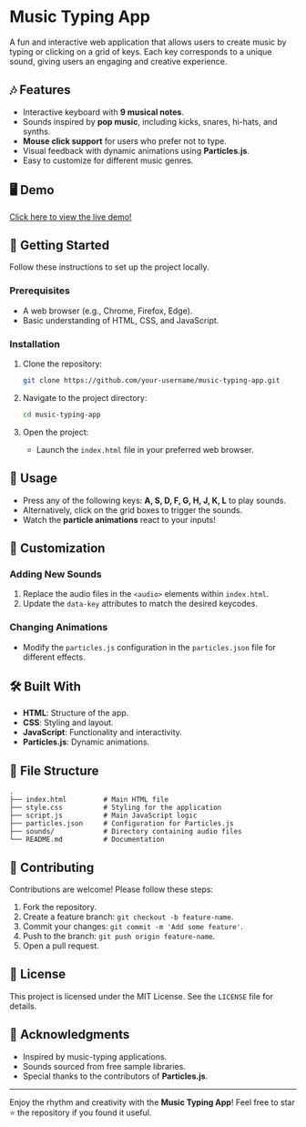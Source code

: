 # Music Typing App

A fun and interactive web application that allows users to create music by typing or clicking on a grid of keys. Each key corresponds to a unique sound, giving users an engaging and creative experience. 

## 🎶 Features
- Interactive keyboard with **9 musical notes**.
- Sounds inspired by **pop music**, including kicks, snares, hi-hats, and synths.
- **Mouse click support** for users who prefer not to type.
- Visual feedback with dynamic animations using **Particles.js**.
- Easy to customize for different music genres.

## 🖥️ Demo
[Click here to view the live demo!](#)

## 🚀 Getting Started

Follow these instructions to set up the project locally.

### Prerequisites
- A web browser (e.g., Chrome, Firefox, Edge).
- Basic understanding of HTML, CSS, and JavaScript.

### Installation
1. Clone the repository:
   ```bash
   git clone https://github.com/your-username/music-typing-app.git
   ```

2. Navigate to the project directory:
   ```bash
   cd music-typing-app
   ```

3. Open the project:
   - Launch the `index.html` file in your preferred web browser.

## 📄 Usage
- Press any of the following keys: **A, S, D, F, G, H, J, K, L** to play sounds.
- Alternatively, click on the grid boxes to trigger the sounds.
- Watch the **particle animations** react to your inputs!

## 🎨 Customization

### Adding New Sounds
1. Replace the audio files in the `<audio>` elements within `index.html`.
2. Update the `data-key` attributes to match the desired keycodes.

### Changing Animations
- Modify the `particles.js` configuration in the `particles.json` file for different effects.

## 🛠️ Built With
- **HTML**: Structure of the app.
- **CSS**: Styling and layout.
- **JavaScript**: Functionality and interactivity.
- **Particles.js**: Dynamic animations.

## 📂 File Structure
```
.
├── index.html         # Main HTML file
├── style.css          # Styling for the application
├── script.js          # Main JavaScript logic
├── particles.json     # Configuration for Particles.js
├── sounds/            # Directory containing audio files
└── README.md          # Documentation
```

## 🤝 Contributing
Contributions are welcome! Please follow these steps:
1. Fork the repository.
2. Create a feature branch: `git checkout -b feature-name`.
3. Commit your changes: `git commit -m 'Add some feature'`.
4. Push to the branch: `git push origin feature-name`.
5. Open a pull request.

## 📝 License
This project is licensed under the MIT License. See the `LICENSE` file for details.

## 🎤 Acknowledgments
- Inspired by music-typing applications.
- Sounds sourced from free sample libraries.
- Special thanks to the contributors of **Particles.js**.

---

Enjoy the rhythm and creativity with the **Music Typing App**! Feel free to star ⭐ the repository if you found it useful.
